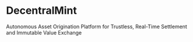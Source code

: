 # DecentralMint
Autonomous Asset Origination Platform for Trustless, Real-Time Settlement and Immutable Value Exchange
